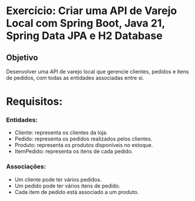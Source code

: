# Exercício: Criar uma API de Varejo Local com Spring Boot, Java 21, Spring Data JPA e H2 Database
## Objetivo 
Desenvolver uma API de varejo local que gerencie clientes, pedidos e itens de pedidos, com todas as entidades associadas entre si.
# Requisitos:

### Entidades:
- Cliente: representa os clientes da loja.
- Pedido: representa os pedidos realizados pelos clientes.
- Produto: representa os produtos disponíveis no estoque.
- ItemPedido: representa os itens de cada pedido.
### Associações: 
- Um cliente pode ter vários pedidos. 
- Um pedido pode ter vários itens de pedido.
- Cada item de pedido está associado a um produto.


